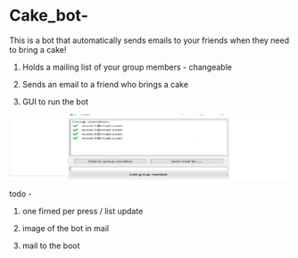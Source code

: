 # Cake_bot-


This is a bot that automatically sends emails to your friends when they need to bring a cake!


1. Holds a mailing list of your group members - changeable

2. Sends an email to a friend who brings a cake

3. GUI to run the bot

![](PIC.png)




todo - 
1. one firned  per press / list update

2. image of the bot in mail 

3. mail to the boot
